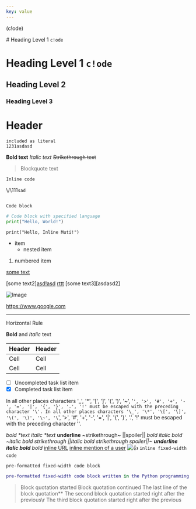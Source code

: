 ```yaml
---
key: value
---
```


\(c!ode\)

\# Heading Level 1 `c!ode`

# Heading Level 1 `c!ode`

## Heading Level 2

### Heading Level 3

Header
======

    included as literal
    1231asdasd

**Bold text**
*Italic text*
~~Strikethrough text~~

> Blockquote text

`Inline code`

\\/\\111`sad`

```

Code block

```

```python
# Code block with specified language
print("Hello, World!")
```

```print("Hello, Inline Muti!")```

- item
    - nested item

1. numbered item

[some text](https://www.example.com)

[some text2][asd!asd](https://www.example.com)
[rttt]()
[some text3][asdasd2]

![Image](https://www.example.com/image.jpg)

<https://www.google.com>

---
Horizontal Rule

**Bold** and *Italic* text

| Header | Header |
|--------|--------|
| Cell   | Cell   |
| Cell   | Cell   |

- [ ] Uncompleted task list item
- [x] Completed task list item

In all other places
characters '_', '*', '[', ']', '(', ')', '~', '`', '>', '#', '+', '-', '=', '|', '{', '}', '.', '!' must be escaped with the preceding character '\'.
In all other places characters '\_', '\*', '\[', '\]', '\(', '\)', '\~', '\`', '\>', '\#', '\+', '\-', '\=', '\|', '\{', '\}', '\.', '\!'
must be escaped with the preceding character '\'.

*bold \*text*
_italic \*text_
__underline__
~strikethrough~
||spoiler||
*bold _italic bold ~italic bold strikethrough ||italic bold strikethrough spoiler||~ __underline italic bold___ bold*
[inline URL](http://www.example.com/)
[inline mention of a user](tg://user?id=123456789)
![👍](tg://emoji?id=5368324170671202286)
`inline fixed-width code`

```
pre-formatted fixed-width code block
```

```lua
pre-formatted fixed-width code block written in the Python programming language
```

> Block quotation started
> Block quotation continued
> The last line of the block quotation**
> The second block quotation started right after the previous\r
> The third block quotation started right after the previous